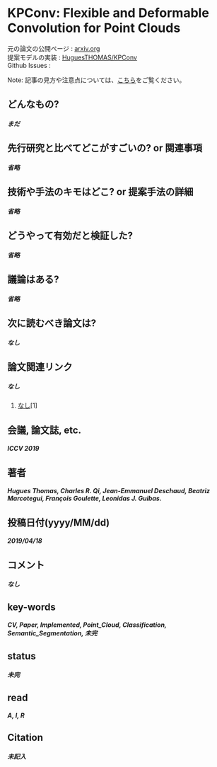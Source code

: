 # KPConv: Flexible and Deformable Convolution for Point Clouds

元の論文の公開ページ : [arxiv.org](https://arxiv.org/abs/1904.08889)  
提案モデルの実装 : [HuguesTHOMAS/KPConv](https://github.com/HuguesTHOMAS/KPConv)  
Github Issues : []()  

Note: 記事の見方や注意点については、[こちら](/)をご覧ください。

## どんなもの?
##### まだ

## 先行研究と比べてどこがすごいの? or 関連事項
##### 省略

## 技術や手法のキモはどこ? or 提案手法の詳細
##### 省略

## どうやって有効だと検証した?
##### 省略

## 議論はある?
##### 省略

## 次に読むべき論文は?
##### なし

## 論文関連リンク
##### なし
1. [なし]()[1]

## 会議, 論文誌, etc.
##### ICCV 2019

## 著者
##### Hugues Thomas, Charles R. Qi, Jean-Emmanuel Deschaud, Beatriz Marcotegui, François Goulette, Leonidas J. Guibas.

## 投稿日付(yyyy/MM/dd)
##### 2019/04/18

## コメント
##### なし

## key-words
##### CV, Paper, Implemented, Point_Cloud, Classification, Semantic_Segmentation, 未完

## status
##### 未完

## read
##### A, I, R

## Citation
##### 未記入
